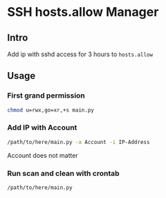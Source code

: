 
# SSH hosts.allow Manager

## Intro
Add ip with sshd access for 3 hours to `hosts.allow`

## Usage

### First grand permission
```sh
chmod u=rwx,go=xr,+s main.py
```
### Add IP with Account
```sh
/path/to/here/main.py -a Account -i IP-Address
```
Account does not matter

### Run scan and clean with crontab
```sh
/path/to/here/main.py
```
